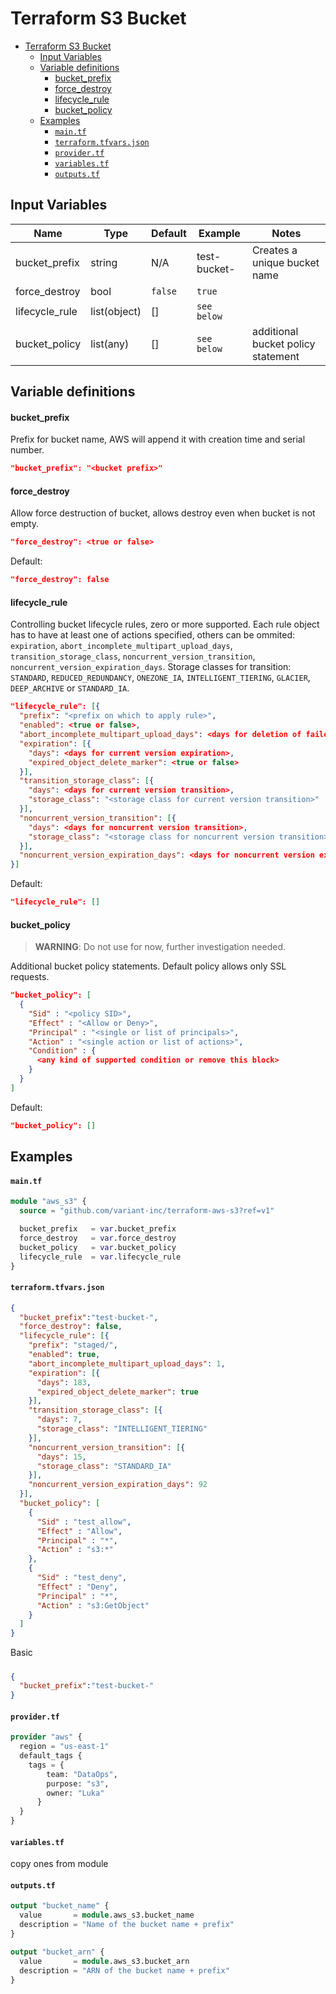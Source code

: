 # Terraform S3 Bucket

- [Terraform S3 Bucket](#terraform-s3-bucket)
  - [Input Variables](#input-variables)
  - [Variable definitions](#variable-definitions)
      - [bucket_prefix](#bucket_prefix)
      - [force_destroy](#force_destroy)
      - [lifecycle_rule](#lifecycle_rule)
      - [bucket_policy](#bucket_policy)
  - [Examples](#examples)
      - [`main.tf`](#maintf)
      - [`terraform.tfvars.json`](#terraformtfvarsjson)
      - [`provider.tf`](#providertf)
      - [`variables.tf`](#variablestf)
      - [`outputs.tf`](#outputstf)

## Input Variables

| Name       | Type      | Default     | Example         | Notes     |
| ---------- | --------- | ------------| --------------- | --------- |
| bucket_prefix | string | N/A | test-bucket- | Creates a unique bucket name |
| force_destroy | bool | `false` | `true` | |
| lifecycle_rule | list(object) | [] | `see below` | |
| bucket_policy | list(any) | [] | `see below` | additional bucket policy statement |

## Variable definitions
#### bucket_prefix
Prefix for bucket name, AWS will append it with creation time and serial number.
```json
"bucket_prefix": "<bucket prefix>"
```

#### force_destroy
Allow force destruction of bucket, allows destroy even when bucket is not empty.
```json
"force_destroy": <true or false>
```

Default:
```json
"force_destroy": false
```

#### lifecycle_rule
Controlling bucket lifecycle rules, zero or more supported.
Each rule object has to have at least one of actions specified, others can be ommited: `expiration`, `abort_incomplete_multipart_upload_days`, `transition_storage_class`, `noncurrent_version_transition`, `noncurrent_version_expiration_days`.
Storage classes for transition: `STANDARD`, `REDUCED_REDUNDANCY`, `ONEZONE_IA`, `INTELLIGENT_TIERING`, `GLACIER`, `DEEP_ARCHIVE` or `STANDARD_IA`.

```json
"lifecycle_rule": [{
  "prefix": "<prefix on which to apply rule>",
  "enabled": <true or false>,
  "abort_incomplete_multipart_upload_days": <days for deletion of failed multipar uploads, minimum 1>,
  "expiration": [{
    "days": <days for current version expiration>,
    "expired_object_delete_marker": <true or false>
  }],
  "transition_storage_class": [{
    "days": <days for current version transition>,
    "storage_class": "<storage class for current version transition>"
  }],
  "noncurrent_version_transition": [{
    "days": <days for noncurrent version transition>,
    "storage_class": "<storage class for noncurrent version transition>"
  }],
  "noncurrent_version_expiration_days": <days for noncurrent version expiration>
}]
```

Default:
```json
"lifecycle_rule": []
```

#### bucket_policy
> **WARNING**: Do not use for now, further investigation needed.

Additional bucket policy statements.
Default policy allows only SSL requests.
```json
"bucket_policy": [
  {
    "Sid" : "<policy SID>",
    "Effect" : "<Allow or Deny>",
    "Principal" : "<single or list of principals>",
    "Action" : "<single action or list of actions>",
    "Condition" : {
      <any kind of supported condition or remove this block>
    }
  }
]
```

Default:
```json
"bucket_policy": []
```

## Examples
#### `main.tf`
```terraform
module "aws_s3" {
  source = "github.com/variant-inc/terraform-aws-s3?ref=v1"

  bucket_prefix   = var.bucket_prefix
  force_destroy   = var.force_destroy
  bucket_policy   = var.bucket_policy
  lifecycle_rule  = var.lifecycle_rule
}
```

#### `terraform.tfvars.json`

```json
{
  "bucket_prefix":"test-bucket-",
  "force_destroy": false,
  "lifecycle_rule": [{
    "prefix": "staged/",
    "enabled": true,
    "abort_incomplete_multipart_upload_days": 1,
    "expiration": [{
      "days": 183,
      "expired_object_delete_marker": true
    }],
    "transition_storage_class": [{
      "days": 7,
      "storage_class": "INTELLIGENT_TIERING"
    }],
    "noncurrent_version_transition": [{
      "days": 15,
      "storage_class": "STANDARD_IA"
    }],
    "noncurrent_version_expiration_days": 92
  }],
  "bucket_policy": [
    {
      "Sid" : "test_allow",
      "Effect" : "Allow",
      "Principal" : "*",
      "Action" : "s3:*"
    },
    {
      "Sid" : "test_deny",
      "Effect" : "Deny",
      "Principal" : "*",
      "Action" : "s3:GetObject"
    }
  ]
}
```

Basic
#####
```json
{
  "bucket_prefix":"test-bucket-"
}
```

#### `provider.tf`

```terraform
provider "aws" {
  region = "us-east-1"
  default_tags {
    tags = {
        team: "DataOps",
        purpose: "s3",
        owner: "Luka"
      }
  }
}
```
#### `variables.tf`
copy ones from module

#### `outputs.tf`
```terraform
output "bucket_name" {
  value       = module.aws_s3.bucket_name
  description = "Name of the bucket name + prefix"
}

output "bucket_arn" {
  value       = module.aws_s3.bucket_arn
  description = "ARN of the bucket name + prefix"
}
```